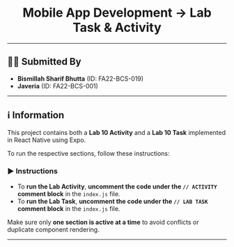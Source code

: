 <h1 align="center">Mobile App Development -> Lab Task & Activity </h1>

---

## 👨‍🎓 Submitted By

- **Bismillah Sharif Bhutta** (ID: FA22-BCS-019)
- **Javeria** (ID: FA22-BCS-001)

---

## ℹ️ Information

This project contains both a **Lab 10 Activity** and a **Lab 10 Task** implemented in React Native using Expo.

To run the respective sections, follow these instructions:

### ▶️ Instructions

- To **run the Lab Activity**, **uncomment the code under the `// ACTIVITY` comment block** in the `index.js` file.
- To **run the Lab Task**, **uncomment the code under the `// LAB TASK` comment block** in the `index.js` file.

Make sure only **one section is active at a time** to avoid conflicts or duplicate component rendering.

---
